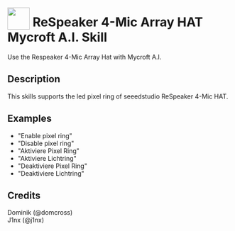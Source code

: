# <img src='https://camo.githubusercontent.com/16b0193e895780987f64fdbef7551c4adbd4033f/68747470733a2f2f7261772e6769746861636b2e636f6d2f466f7274417765736f6d652f466f6e742d417765736f6d652f6d61737465722f737667732f736f6c69642f636f672e737667' card_color='#22a7f0' width='50' height='50' style='vertical-align:bottom'/> ReSpeaker 4-Mic Array HAT Mycroft A.I. Skill
Use the Respeaker 4-Mic Array Hat with Mycroft A.I.

## Description
This skills supports the led pixel ring of seeedstudio ReSpeaker 4-Mic HAT.

## Examples
 - "Enable pixel ring"
 - "Disable pixel ring"
 - "Aktiviere Pixel Ring"
 - "Aktiviere Lichtring"
 - "Deaktiviere Pixel Ring"
 - "Deaktiviere Lichtring"


## Credits
Dominik (@domcross)<br>
J1nx (@j1nx)


